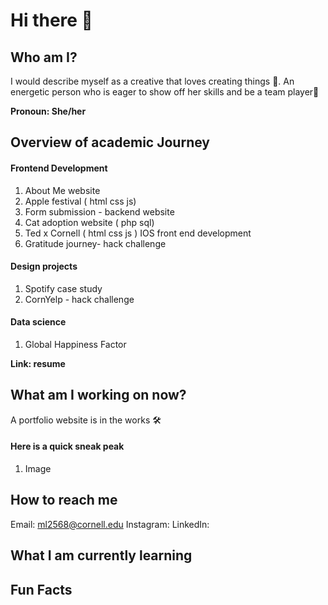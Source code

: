 # Hi there 👋

## Who am I? 
I would describe myself as a creative that loves creating things 🎨. An energetic person who is eager to show off her skills and be a team player💫

**Pronoun: She/her**

## Overview of academic Journey
#### Frontend Development 
1. About Me website
2. Apple festival ( html css js) 
3. Form submission - backend website 
4. Cat adoption website ( php sql) 
5. Ted x Cornell ( html css js ) 
IOS front end development 
1. Gratitude journey- hack challenge 

#### Design projects 
1. Spotify case study 
2. CornYelp - hack challenge 

#### Data science
1. Global Happiness Factor 

**Link: resume**

## What am I working on now? 
A portfolio website is in the works 🛠️
#### Here is a quick sneak peak 
1. Image

## How to reach me 
Email: ml2568@cornell.edu 
Instagram: 
LinkedIn: 

## What I am currently learning

## Fun Facts



